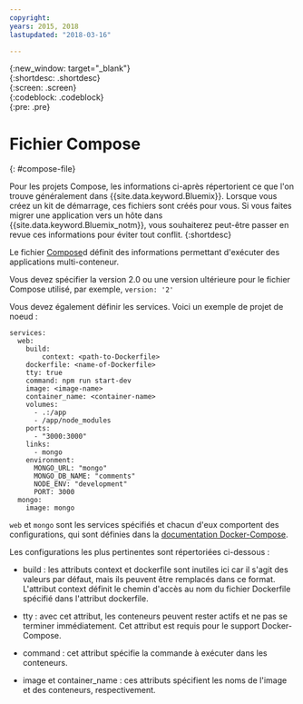 ```yaml
---
copyright:
years: 2015, 2018
lastupdated: "2018-03-16"

---
```


{:new_window: target="_blank"}  
{:shortdesc: .shortdesc}  
{:screen: .screen}  
{:codeblock: .codeblock}  
{:pre: .pre}  

# Fichier Compose
{: #compose-file}

Pour les projets Compose, les informations ci-après répertorient ce que l'on trouve généralement dans {{site.data.keyword.Bluemix}}. Lorsque vous créez un kit de démarrage, ces fichiers sont créés pour vous. Si vous faites migrer une application vers un hôte dans {{site.data.keyword.Bluemix_notm}}, vous souhaiterez peut-être passer en revue ces informations pour éviter tout conflit.
{:shortdesc}

Le fichier [Compose](https://docs.docker.com/compose/overview/)d définit des informations permettant d'exécuter des applications multi-conteneur.

Vous devez spécifier la version 2.0 ou une version ultérieure pour le fichier Compose utilisé, par exemple, `version: '2'`

Vous devez également définir les services. Voici un exemple de projet de noeud :
```
services:
  web:
    build:
    	context: <path-to-Dockerfile>
	dockerfile: <name-of-Dockerfile>
    tty: true
    command: npm run start-dev
    image: <image-name>
    container_name: <container-name>
    volumes:
      - .:/app
      - /app/node_modules
    ports:
      - "3000:3000"
    links:
      - mongo
    environment:
      MONGO_URL: "mongo"
      MONGO_DB_NAME: "comments"
      NODE_ENV: "development"
      PORT: 3000
  mongo:
    image: mongo
```

`web` et `mongo` sont les services spécifiés et chacun d'eux comportent des configurations, qui sont définies dans la [documentation Docker-Compose](https://docs.docker.com/compose/compose-file/compose-file-v2/).

Les configurations les plus pertinentes sont répertoriées ci-dessous :

* build : les attributs context et dockerfile sont inutiles ici car il s'agit des valeurs par défaut, mais ils peuvent être remplacés dans ce format. L'attribut context définit le chemin d'accès au nom du fichier Dockerfile spécifié dans l'attribut dockerfile.

* tty : avec cet attribut, les conteneurs peuvent rester actifs et ne pas se terminer immédiatement. Cet attribut est requis pour le support Docker-Compose.

* command : cet attribut spécifie la commande à exécuter dans les conteneurs.

* image et container_name : ces attributs spécifient les noms de l'image et des conteneurs, respectivement.


